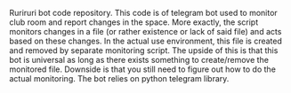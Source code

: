 Ruriruri bot code repository. This code is of telegram bot used to monitor club room and report changes in the space.
More exactly, the script monitors changes in a file (or rather existence or lack of said file) and acts based on these changes. In the actual use environment, this file is created and removed by separate monitoring script. The upside of this is that this bot is universal as long as there exists something to create/remove the monitored file. Downside is that you still need to figure out how to do the actual monitoring.
The bot relies on python telegram library.
